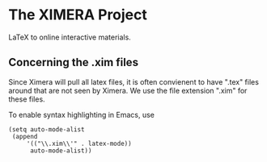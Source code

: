The XIMERA Project
==================

LaTeX to online interactive materials. 


Concerning the .xim files
-------------------------

Since Ximera will pull all latex files, it is often convienent to have ".tex" files around that are not seen by Ximera. 
We use the file extension ".xim" for these files. 

To enable syntax highlighting in Emacs, use 

    (setq auto-mode-alist
     (append
         '(("\\.xim\\'" . latex-mode))
          auto-mode-alist))
